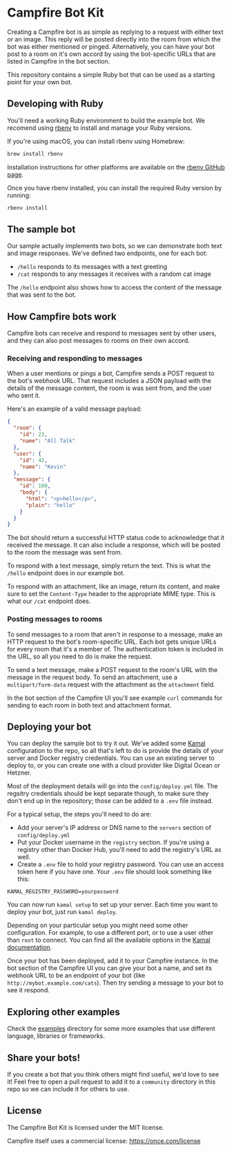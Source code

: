 # Campfire Bot Kit

Creating a Campfire bot is as simple as replying to a request with either text
or an image. This reply will be posted directly into the room from which the bot
was either mentioned or pinged. Alternatively, you can have your bot post to a
room on it's own accord by using the bot-specific URLs that are listed in
Campfire in the bot section.

This repository contains a simple Ruby bot that can be used as a starting point
for your own bot.

## Developing with Ruby

You'll need a working Ruby environment to build the example bot. We recomend
using [rbenv](https://github.com/rbenv/rbenv) to install and manage your Ruby
versions.

If you're using macOS, you can install rbenv using Homebrew:

```sh
brew install rbenv
```

Installation instructions for other platforms are available on the [rbenv GitHub
page](https://github.com/rbenv/rbenv).

Once you have rbenv installed, you can install the required Ruby version by
running:

```sh
rbenv install
```

## The sample bot

Our sample actually implements two bots, so we can demonstrate both text and
image responses. We've defined two endpoints, one for each bot:

- `/hello` responds to its messages with a text greeting
- `/cat` responds to any messages it receives with a random cat image

The `/hello` endpoint also shows how to access the content of the message that
was sent to the bot.

## How Campfire bots work

Campfire bots can receive and respond to messages sent by other users, and they
can also post messages to rooms on their own accord.

### Receiving and responding to messages

When a user mentions or pings a bot, Campfire sends a POST request to the bot's
webhook URL. That request includes a JSON payload with the details of the
message content, the room is was sent from, and the user who sent it.

Here's an example of a valid message payload:

```json
{
  "room": {
    "id": 23,
    "name": "All Talk"
  },
  "user": {
    "id": 42,
    "name": "Kevin"
  },
  "message": {
    "id": 100,
    "body": {
      "html": "<p>hello</p>",
      "plain": "hello"
    }
  }
}
```

The bot should return a successful HTTP status code to acknowledge that it
received the message. It can also include a response, which will be posted to
the room the message was sent from.

To respond with a text message, simply return the text. This is what the
`/hello` endpoint does in our example bot.

To respond with an attachment, like an image, return its content, and make sure
to set the `Content-Type` header to the appropriate MIME type. This is what our
`/cat` endpoint does.

### Posting messages to rooms

To send messages to a room that aren't in response to a message, make an HTTP
request to the bot's room-specific URL.  Each bot gets unique URLs for every
room that it's a member of. The authentication token is included in the URL, so
all you need to do is make the request.

To send a text message, make a POST request to the room's URL with the message
in the request body. To send an attachment, use a `multipart/form-data` request
with the attachment as the `attachment` field.

In the bot section of the Campfire UI you'll see example `curl` commands for
sending to each room in both text and attachment format.

## Deploying your bot

You can deploy the sample bot to try it out. We've added some
[Kamal](https://kamal-deploy.org) configuration to the repo, so all that's left
to do is provide the details of your server and Docker registry credentials. You
can use an existing server to deploy to, or you can create one with a cloud
provider like Digital Ocean or Hetzner.

Most of the deployment details will go into the `config/deploy.yml` file. The
regsitry credentials should be kept separate though, to make sure they don't end
up in the repository; those can be added to a `.env` file instead.

For a typical setup, the steps you'll need to do are:

- Add your server's IP address or DNS name to the `servers` section of `config/deploy.yml`
- Put your Docker username in the `registry` section. If you're using a registry
  other than Docker Hub, you'll need to add the registry's URL as well.
- Create a `.env` file to hold your registry password. You can use an access
  token here if you have one. Your `.env` file should look something like this:

```
KAMAL_REGISTRY_PASSWORD=yourpassword
```

You can now run `kamal setup` to set up your server. Each time you want to
deploy your bot, just run `kamal deploy`.

Depending on your particular setup you might need some other configuration. For
example, to use a different port, or to use a user other than `root` to connect.
You can find all the available options in the
[Kamal documentation](https://kamal-deploy.org/docs/configuration).

Once your bot has been deployed, add it to your Campfire instance. In the bot
section of the Campfire UI you can give your bot a name, and set its webhook URL
to be an endpoint of your bot (like `http://mybot.example.com/cats`). Then try
sending a message to your bot to see it respond.

## Exploring other examples

Check the [examples](./examples) directory for some more examples that use
different language, libraries or frameworks.

## Share your bots!

If you create a bot that you think others might find useful, we'd love to see
it! Feel free to open a pull request to add it to a `community` directory in
this repo so we can include it for others to use.

## License

The Campfire Bot Kit is licensed under the MIT license.

Campfire itself uses a commercial license: https://once.com/license
